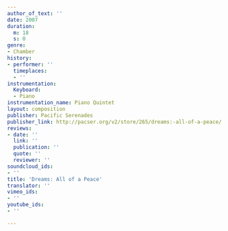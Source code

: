 ```yaml
---
author_of_text: ''
date: 2007
duration:
  m: 18
  s: 0
genre:
- Chamber
history:
- performer: ''
  timeplaces:
  - ''
instrumentation:
  Keyboard:
  - Piano
instrumentation_name: Piano Quintet
layout: composition
publisher: Pacific Serenades
publisher_link: http://pacser.org/v2/store/265/dreams:-all-of-a-peace/
reviews:
- date: ''
  link: ''
  publication: ''
  quote: ''
  reviewer: ''
soundcloud_ids:
- ''
title: 'Dreams: All of a Peace'
translator: ''
vimeo_ids:
- ''
youtube_ids:
- ''

---
```

